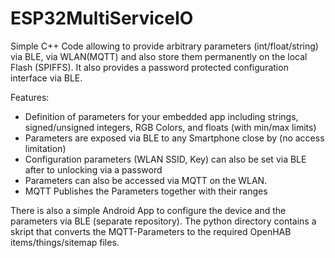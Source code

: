 # ESP32MultiServiceIO
Simple C++ Code allowing to provide arbitrary parameters (int/float/string) via BLE, via WLAN(MQTT) and also store them permanently on the local Flash (SPIFFS). It also provides a password protected configuration interface via BLE.

Features:
* Definition of parameters for your embedded app including strings, signed/unsigned integers, RGB Colors, and floats (with min/max limits) 
* Parameters are exposed via BLE to any Smartphone close by (no access limitation)
* Configuration parameters (WLAN SSID, Key) can also be set via BLE after to unlocking via a password 
* Parameters can also be accessed via MQTT on the WLAN.
* MQTT Publishes the Parameters together with their ranges

There is also a simple Android App to configure the device and the parameters via BLE (separate repository).
The python directory contains a skript that converts the MQTT-Parameters to the required OpenHAB items/things/sitemap files.
